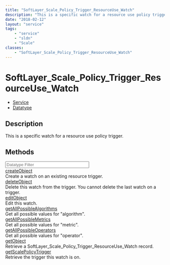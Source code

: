 ```yaml
---
title: "SoftLayer_Scale_Policy_Trigger_ResourceUse_Watch"
description: "This is a specific watch for a resource use policy trigger."
date: "2018-02-12"
layout: "service"
tags:
    - "service"
    - "sldn"
    - "Scale"
classes:
    - "SoftLayer_Scale_Policy_Trigger_ResourceUse_Watch"
---
```

# SoftLayer_Scale_Policy_Trigger_ResourceUse_Watch
<div id='service-datatype'>
    <ul id='sldn-reference-tabs'>
    <li id='service'> <a href='/reference/services/SoftLayer_Scale_Policy_Trigger_ResourceUse_Watch' >Service</a></li>    <li id='datatype'> <a href='/reference/datatypes/SoftLayer_Scale_Policy_Trigger_ResourceUse_Watch' >Datatype</a></li>
    </ul>
</div>

## Description
This is a specific watch for a resource use policy trigger.
        
        
<div id="properties" class="content">
    <h2>Methods</h2>
    <div class="view-filters">
        <div class="clearfix">
            <div class="search-input-box">
                <input placeholder="Datatype Filter" onkeyup="titleSearch(inputId='edit-combine', divId='method-div', elementClass='method-row')" 
                    type="text" id="edit-combine" value="" size="30" maxlength="128" class="form-text">
            </div>
        </div>
    </div>
    <div id="method-div">
            <div class="method-row">
                        <span class='view-field-title'><a href='/reference/services/SoftLayer_Scale_Policy_Trigger_ResourceUse_Watch/createObject'> createObject</a> </span>
            <div class='views-field-body'>Create a watch on an existing resource trigger.</div>
        </div>
            <div class="method-row">
                        <span class='view-field-title'><a href='/reference/services/SoftLayer_Scale_Policy_Trigger_ResourceUse_Watch/deleteObject'> deleteObject</a> </span>
            <div class='views-field-body'>Delete this watch from the trigger. You cannot delete the last watch on a trigger. </div>
        </div>
            <div class="method-row">
                        <span class='view-field-title'><a href='/reference/services/SoftLayer_Scale_Policy_Trigger_ResourceUse_Watch/editObject'> editObject</a> </span>
            <div class='views-field-body'>Edit this watch.</div>
        </div>
            <div class="method-row">
                        <span class='view-field-title'><a href='/reference/services/SoftLayer_Scale_Policy_Trigger_ResourceUse_Watch/getAllPossibleAlgorithms'> getAllPossibleAlgorithms</a> </span>
            <div class='views-field-body'>Get all possible values for "algorithm".</div>
        </div>
            <div class="method-row">
                        <span class='view-field-title'><a href='/reference/services/SoftLayer_Scale_Policy_Trigger_ResourceUse_Watch/getAllPossibleMetrics'> getAllPossibleMetrics</a> </span>
            <div class='views-field-body'>Get all possible values for "metric".</div>
        </div>
            <div class="method-row">
                        <span class='view-field-title'><a href='/reference/services/SoftLayer_Scale_Policy_Trigger_ResourceUse_Watch/getAllPossibleOperators'> getAllPossibleOperators</a> </span>
            <div class='views-field-body'>Get all possible values for "operator".</div>
        </div>
            <div class="method-row">
                        <span class='view-field-title'><a href='/reference/services/SoftLayer_Scale_Policy_Trigger_ResourceUse_Watch/getObject'> getObject</a> </span>
            <div class='views-field-body'>Retrieve a SoftLayer_Scale_Policy_Trigger_ResourceUse_Watch record.</div>
        </div>
            <div class="method-row">
                        <span class='view-field-title'><a href='/reference/services/SoftLayer_Scale_Policy_Trigger_ResourceUse_Watch/getScalePolicyTrigger'> getScalePolicyTrigger</a> </span>
            <div class='views-field-body'>Retrieve the trigger this watch is on.</div>
        </div>
        </div>
</div>

